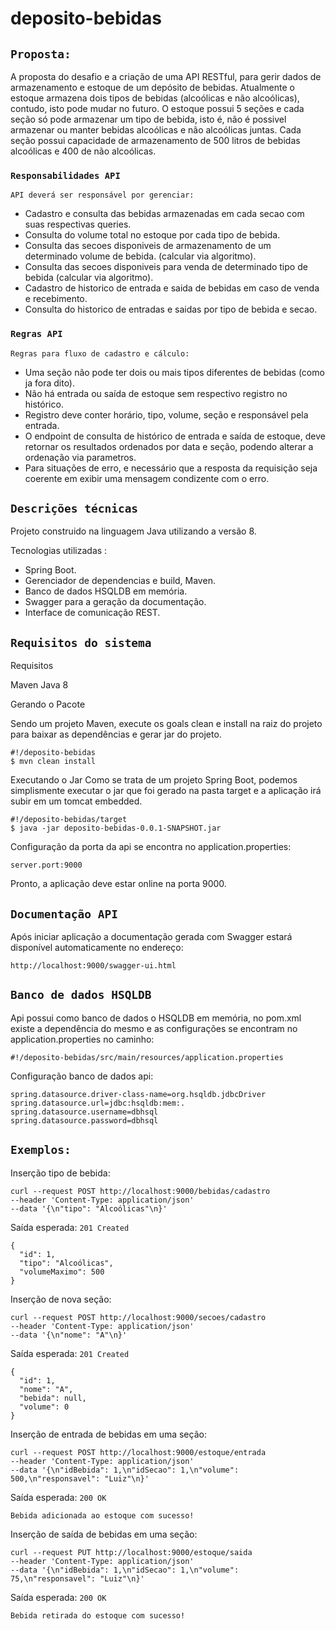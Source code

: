 # deposito-bebidas

## `Proposta:`

A proposta do desafio e a criação de uma API RESTful, para gerir dados de armazenamento e estoque de um depósito de bebidas. Atualmente o estoque armazena dois tipos de bebidas (alcoólicas e não alcoólicas), contudo, isto pode mudar no futuro.
O estoque possui 5 seções e cada seção só pode armazenar um tipo de bebida, isto é, não é possivel armazenar ou manter bebidas alcoólicas e não alcoólicas juntas.
Cada seção possui capacidade de armazenamento de 500 litros de bebidas alcoólicas e 400 de não alcoólicas.

### `Responsabilidades API`

`API deverá ser responsável por gerenciar:`

- Cadastro e consulta das bebidas armazenadas em cada secao com suas respectivas queries.
- Consulta do volume total no estoque por cada tipo de bebida.
- Consulta das secoes disponiveis de armazenamento de um determinado volume de bebida. (calcular via algoritmo).
- Consulta das secoes disponiveis para venda de determinado tipo de bebida (calcular via algoritmo).
- Cadastro de historico de entrada e saida de bebidas em caso de venda e recebimento.
- Consulta do historico de entradas e saidas por tipo de bebida e secao.

### `Regras API` 

`Regras para fluxo de cadastro e cálculo:`

- Uma seção não pode ter dois ou mais tipos diferentes de bebidas (como ja fora dito).
- Não há entrada ou saída de estoque sem respectivo registro no histórico.
- Registro deve conter horário, tipo, volume, seção e responsável pela entrada.
- O endpoint de consulta de histórico de entrada e saída de estoque, deve retornar os resultados ordenados por data e seção, podendo alterar a ordenação via parametros.
- Para situações de erro, e necessário que a resposta da requisição seja coerente em exibir uma mensagem condizente com o erro.
    
## `Descrições técnicas`

Projeto construido na linguagem Java utilizando a versão 8. 

Tecnologias utilizadas :

 - Spring Boot.
 - Gerenciador de dependencias e build, Maven.
 - Banco de dados HSQLDB em memória.
 - Swagger para a geração da documentação. 
 - Interface de comunicação REST.

## `Requisitos do sistema`

Requisitos

Maven
Java 8

Gerando o Pacote

Sendo um projeto Maven, execute os goals clean e install na raiz do projeto para baixar as dependências e gerar jar do projeto.

    #!/deposito-bebidas
    $ mvn clean install

Executando o Jar
Como se trata de um projeto Spring Boot, podemos simplismente executar o jar que foi gerado na pasta target e a 
aplicação irá subir em um tomcat embedded.

    #!/deposito-bebidas/target
    $ java -jar deposito-bebidas-0.0.1-SNAPSHOT.jar

Configuração da porta da api se encontra no application.properties:
		
	server.port:9000
		
Pronto, a aplicação deve estar online na porta 9000.

## `Documentação API`

Após iniciar aplicação a documentação gerada com Swagger estará disponível automaticamente no endereço:

	http://localhost:9000/swagger-ui.html

## 	`Banco de dados HSQLDB`

Api possui como banco de dados o HSQLDB em memória, no pom.xml existe a dependência do mesmo e as configurações se encontram no application.properties no caminho:

	#!/deposito-bebidas/src/main/resources/application.properties

Configuração banco de dados api:
	
	spring.datasource.driver-class-name=org.hsqldb.jdbcDriver
	spring.datasource.url=jdbc:hsqldb:mem:.
	spring.datasource.username=dbhsql
	spring.datasource.password=dbhsql
	
## `Exemplos:`

Inserção tipo de bebida:

	curl --request POST http://localhost:9000/bebidas/cadastro
	--header 'Content-Type: application/json' 
	--data '{\n"tipo": "Alcoólicas"\n}'
    
Saída esperada: `201 Created`
	
	{
	  "id": 1,
	  "tipo": "Alcoólicas",
	  "volumeMaximo": 500
	}

Inserção de nova seção:

	curl --request POST http://localhost:9000/secoes/cadastro
	--header 'Content-Type: application/json'
	--data '{\n"nome": "A"\n}'
    
Saída esperada: `201 Created`
	
	{
	  "id": 1,
	  "nome": "A",
	  "bebida": null,
	  "volume": 0
	}
	
Inserção de entrada de bebidas em uma seção:

	curl --request POST http://localhost:9000/estoque/entrada
	--header 'Content-Type: application/json'
	--data '{\n"idBebida": 1,\n"idSecao": 1,\n"volume": 500,\n"responsavel": "Luiz"\n}'
  
Saída esperada: `200 OK`
	
	Bebida adicionada ao estoque com sucesso!
	
Inserção de saída de bebidas em uma seção:

	curl --request PUT http://localhost:9000/estoque/saida
	--header 'Content-Type: application/json'
	--data '{\n"idBebida": 1,\n"idSecao": 1,\n"volume": 75,\n"responsavel": "Luiz"\n}'

Saída esperada: `200 OK`
	
	Bebida retirada do estoque com sucesso!
	